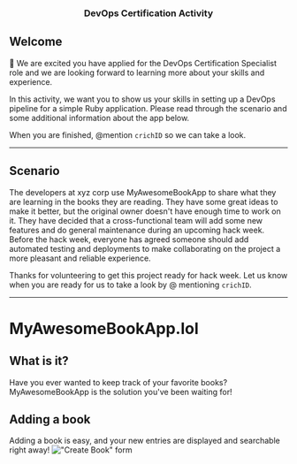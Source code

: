 <p align="center">

  <h3 align="center">DevOps Certification Activity<br></h3>

</p>

## Welcome

:wave: We are excited you have applied for the DevOps Certification Specialist role and we are looking forward to learning more about your skills and experience.

In this activity, we want you to show us your skills in setting up a DevOps pipeline for a simple Ruby application. Please read through the scenario and some additional information about the app below.

When you are finished, @mention `crichID` so we can take a look.

<hr>

## Scenario

The developers at xyz corp use MyAwesomeBookApp to share what they are learning in the books they are reading. They have some great ideas to make it better, but the original owner doesn't have enough time to work on it. They have decided that a cross-functional team will add some new features and do general maintenance during an upcoming hack week. Before the hack week, everyone has agreed someone should add automated testing and deployments to make collaborating on the project a more pleasant and reliable experience.

Thanks for volunteering to get this project ready for hack week. Let us know when you are ready for us to take a look by @ mentioning `crichID`.

<hr>

# MyAwesomeBookApp.lol

## What is it?

Have you ever wanted to keep track of your favorite books? MyAwesomeBookApp is the solution you've been waiting for!

## Adding a book

Adding a book is easy, and your new entries are displayed and searchable right away!
!["Create Book" form](https://cloud.githubusercontent.com/assets/4215/22151066/f3502322-dee1-11e6-9442-843bb4822b2c.png)
